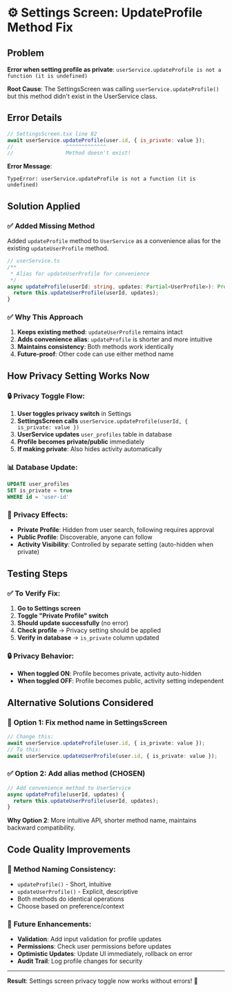 # ⚙️ Settings Screen: UpdateProfile Method Fix

## Problem
**Error when setting profile as private**: `userService.updateProfile is not a function (it is undefined)`

**Root Cause**: The SettingsScreen was calling `userService.updateProfile()` but this method didn't exist in the UserService class.

## Error Details
```javascript
// SettingsScreen.tsx line 82
await userService.updateProfile(user.id, { is_private: value });
//                 ^^^^^^^^^^^^^ 
//                 Method doesn't exist!
```

**Error Message**:
```
TypeError: userService.updateProfile is not a function (it is undefined)
```

## Solution Applied

### ✅ **Added Missing Method**
Added `updateProfile` method to `UserService` as a convenience alias for the existing `updateUserProfile` method.

```typescript
// userService.ts
/**
 * Alias for updateUserProfile for convenience
 */
async updateProfile(userId: string, updates: Partial<UserProfile>): Promise<UserProfile> {
  return this.updateUserProfile(userId, updates);
}
```

### ✅ **Why This Approach**
1. **Keeps existing method**: `updateUserProfile` remains intact
2. **Adds convenience alias**: `updateProfile` is shorter and more intuitive  
3. **Maintains consistency**: Both methods work identically
4. **Future-proof**: Other code can use either method name

## How Privacy Setting Works Now

### 🔒 **Privacy Toggle Flow**:
1. **User toggles privacy switch** in Settings
2. **SettingsScreen calls** `userService.updateProfile(userId, { is_private: value })`
3. **UserService updates** `user_profiles` table in database
4. **Profile becomes private/public** immediately
5. **If making private**: Also hides activity automatically

### 📊 **Database Update**:
```sql
UPDATE user_profiles 
SET is_private = true 
WHERE id = 'user-id'
```

### 🎯 **Privacy Effects**:
- **Private Profile**: Hidden from user search, following requires approval
- **Public Profile**: Discoverable, anyone can follow
- **Activity Visibility**: Controlled by separate setting (auto-hidden when private)

## Testing Steps

### ✅ **To Verify Fix**:
1. **Go to Settings screen**
2. **Toggle "Private Profile" switch**
3. **Should update successfully** (no error)
4. **Check profile** → Privacy setting should be applied
5. **Verify in database** → `is_private` column updated

### 🔒 **Privacy Behavior**:
- **When toggled ON**: Profile becomes private, activity auto-hidden
- **When toggled OFF**: Profile becomes public, activity setting independent

## Alternative Solutions Considered

### 🔄 **Option 1**: Fix method name in SettingsScreen
```typescript
// Change this:
await userService.updateProfile(user.id, { is_private: value });
// To this:
await userService.updateUserProfile(user.id, { is_private: value });
```

### ✅ **Option 2**: Add alias method (CHOSEN)
```typescript
// Add convenience method to UserService
async updateProfile(userId, updates) {
  return this.updateUserProfile(userId, updates);
}
```

**Why Option 2**: More intuitive API, shorter method name, maintains backward compatibility.

## Code Quality Improvements

### 🎯 **Method Naming Consistency**:
- `updateProfile()` - Short, intuitive
- `updateUserProfile()` - Explicit, descriptive
- Both methods do identical operations
- Choose based on preference/context

### 🚀 **Future Enhancements**:
- **Validation**: Add input validation for profile updates
- **Permissions**: Check user permissions before updates
- **Optimistic Updates**: Update UI immediately, rollback on error
- **Audit Trail**: Log profile changes for security

---

**Result**: Settings screen privacy toggle now works without errors! 🎉
